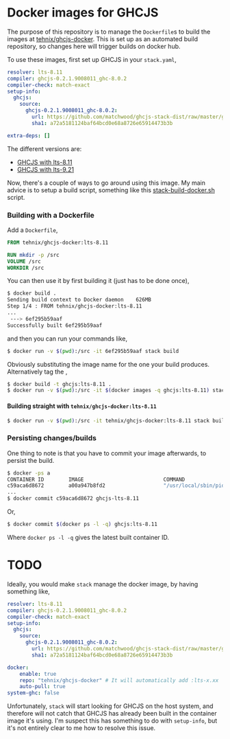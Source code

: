 # Docker images for GHCJS
The purpose of this repository is to manage the `Dockerfile`s to build the images at [tehnix/ghcjs-docker](https://hub.docker.com/r/tehnix/ghcjs-docker). This is set up as an automated build repository, so changes here will trigger builds on docker hub.

To use these images, first set up GHCJS in your `stack.yaml`,

```yaml
resolver: lts-8.11
compiler: ghcjs-0.2.1.9008011_ghc-8.0.2
compiler-check: match-exact
setup-info:
  ghcjs:
    source:
      ghcjs-0.2.1.9008011_ghc-8.0.2:
        url: https://github.com/matchwood/ghcjs-stack-dist/raw/master/ghcjs-0.2.1.9008011.tar.gz
        sha1: a72a5181124baf64bcd0e68a8726e65914473b3b

extra-deps: []
```

The different versions are:

- [GHCJS with lts-8.11](https://github.com/Tehnix/ghcjs-docker/tree/lts-8.11)
- [GHCJS with lts-9.21](https://github.com/Tehnix/ghcjs-docker/tree/lts-9.21)

Now, there's a couple of ways to go around using this image. My main advice is to setup a build script, something like this [stack-build-docker.sh](https://github.com/Tehnix/miso-isomorphic-stack/blob/master/stack-build-docker.sh) script.

### Building with a Dockerfile

Add a `Dockerfile`,

```Dockerfile
FROM tehnix/ghcjs-docker:lts-8.11

RUN mkdir -p /src
VOLUME /src
WORKDIR /src
```

You can then use it by first building it (just has to be done once),

```bash
$ docker build .
Sending build context to Docker daemon    626MB
Step 1/4 : FROM tehnix/ghcjs-docker:lts-8.11
...
 ---> 6ef295b59aaf
Successfully built 6ef295b59aaf
```

and then you can run your commands like,

```bash
$ docker run -v $(pwd):/src -it 6ef295b59aaf stack build
```

Obviously substituting the image name for the one your build produces. Alternatively tag the ,

```bash
$ docker build -t ghcjs:lts-8.11 .
$ docker run -v $(pwd):/src -it $(docker images -q ghcjs:lts-8.11) stack build
```

#### Building straight with `tehnix/ghcjs-docker:lts-8.11`

```bash
$ docker run -v $(pwd):/src -it tehnix/ghcjs-docker:lts-8.11 stack build
```

### Persisting changes/builds

One thing to note is that you have to commit your image afterwards, to persist the build.

```bash
$ docker -ps a
CONTAINER ID        IMAGE                          COMMAND                  CREATED             STATUS                         PORTS               NAMES
c59aca6d8672        a00a947b8fd2                   "/usr/local/sbin/pid…"   3 minutes ago       Exited (143) 9 seconds ago                         keen_agnesi
...
$ docker commit c59aca6d8672 ghcjs-lts-8.11
```

Or,

```bash
$ docker commit $(docker ps -l -q) ghcjs:lts-8.11
```

Where `docker ps -l -q` gives the latest built container ID.

# TODO
Ideally, you would make `stack` manage the docker image, by having something like,

```yaml
resolver: lts-8.11
compiler: ghcjs-0.2.1.9008011_ghc-8.0.2
compiler-check: match-exact
setup-info:
  ghcjs:
    source:
      ghcjs-0.2.1.9008011_ghc-8.0.2:
        url: https://github.com/matchwood/ghcjs-stack-dist/raw/master/ghcjs-0.2.1.9008011.tar.gz
        sha1: a72a5181124baf64bcd0e68a8726e65914473b3b

docker:
    enable: true
    repo: "tehnix/ghcjs-docker" # It will automatically add :lts-x.xx
    auto-pull: true
system-ghc: false
```

Unfortunately, `stack` will start looking for GHCJS on the host system, and therefore will not catch that GHCJS has already been built in the container image it's using. I'm suspect this has something to do with `setup-info`, but it's not entirely clear to me how to resolve this issue.
